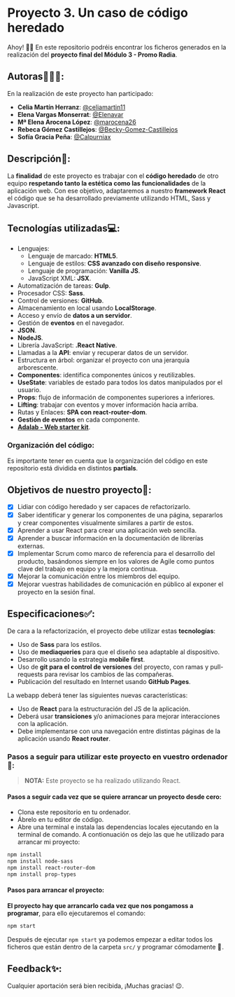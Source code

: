 # Proyecto 3. Un caso de código heredado

Ahoy! 👋🏼 En este repositorio podréis encontrar los ficheros generados en la realización del **proyecto final del Módulo 3 - Promo Radia**.

## Autoras👩🏻‍💻:
En la realización de este proyecto han participado: 

- **Celia Martín Herranz**: [@celiamartin11](https://github.com/celiamartin11)
- **Elena Vargas Monserrat**: [@Elenavar](https://github.com/Elenavar)
- **Mª Elena Arocena López**: [@marocena26](https://github.com/marocena26)
- **Rebeca Gómez Castillejos**: [@Becky-Gomez-Castillejos](https://github.com/Becky-Gomez-Castillejos)
- **Sofía Gracia Peña**: [@Calpurniax](https://github.com/Calpurniax)

## Descripción:page_facing_up::

La **finalidad** de este proyecto es trabajar con el **código heredado** de otro equipo **respetando tanto la estética como las funcionalidades** de la aplicación web. Con ese objetivo, adaptaremos a nuestro **framework React** el código que se ha desarrollado previamente utilizando HTML, Sass y Javascript. 

## Tecnologías utilizadas💻:

- Lenguajes: 
    - Lenguaje de marcado: **HTML5**.
    - Lenguaje de estilos: **CSS avanzado con diseño responsive**.
    - Lenguaje de programación: **Vanilla JS**.
    - JavaScript XML: **JSX**.
- Automatización de tareas: **Gulp**.
- Procesador CSS: **Sass**.
- Control de versiones: **GitHub**.
- Almacenamiento en local usando **LocalStorage**.
- Acceso y envío de **datos a un servidor**.
- Gestión de **eventos** en el navegador.
- **JSON**.
- **NodeJS**.
- Librería JavaScript: **.React Native**.
- Llamadas a la **API**: enviar y recuperar datos de un servidor.
- Estructura en árbol: organizar el proyecto con una jerarquía arborescente.
- **Componentes**: identifica componentes únicos y reutilizables.
- **UseState**: variables de estado para todos los datos manipulados por el usuario.
- **Props**: flujo de información de componentes superiores a inferiores.
- **Lifting**: trabajar con eventos y mover información hacia arriba.
- Rutas y Enlaces: **SPA con react-router-dom**.
- **Gestión de eventos** en cada componente.
- **[Adalab - Web starter kit](https://github.com/Adalab/Adalab-web-starter-kit)**.

### Organización del código:

Es importante tener en cuenta que la organización del código en este repositorio está dividida en distintos **partials**. 

## Objetivos de nuestro proyecto🎯: 

- [x] Lidiar con código heredado y ser capaces de refactorizarlo.
- [x] Saber identificar y generar los componentes de una página, separarlos y crear componentes visualmente similares a partir de estos.
- [x] Aprender a usar React para crear una aplicación web sencilla.
- [x] Aprender a buscar información en la documentación de librerías externas.
- [x] Implementar Scrum como marco de referencia para el desarrollo del producto, basándonos siempre en los valores de Agile como puntos clave del trabajo en equipo y la mejora continua.
- [x] Mejorar la comunicación entre los miembros del equipo.
- [x] Mejorar vuestras habilidades de comunicación en público al exponer el proyecto en la sesión final.

## Especificaciones✅:

De cara a la refactorización, el proyecto debe utilizar estas **tecnologías**:
- Uso de **Sass** para los estilos.
- Uso de **mediaqueries** para que el diseño sea adaptable al dispositivo.
- Desarrollo usando la estrategia **mobile first**.
- Uso de **git para el control de versiones** del proyecto, con ramas y pull-requests para revisar los cambios de las compañeras.
- Publicación del resultado en Internet usando **GitHub Pages**.

La webapp deberá tener las siguientes nuevas características:
- Uso de **React** para la estructuración del JS de la aplicación.
- Deberá usar **transiciones** y/o animaciones para mejorar interacciones con la aplicación.
- Debe implementarse con una navegación entre distintas páginas de la aplicación usando **React router**.

### Pasos a seguir para utilizar este proyecto en vuestro ordenador💾:

> **NOTA:** Este proyecto se ha realizado utilizando React.

#### Pasos a seguir cada vez que se quiere arrancar un proyecto desde cero:

- Clona este repositorio en tu ordenador.
- Ábrelo en tu editor de código.
- Abre una terminal e instala las dependencias locales ejecutando en la terminal de comando. A contionuación os dejo las que he utilizado para arrancar mi proyecto:

```bash
npm install 
npm install node-sass
npm install react-router-dom
npm install prop-types
```

#### Pasos para arrancar el proyecto:

**El proyecto hay que arrancarlo cada vez que nos pongamoss a programar**, para ello ejecutaremos el comando:

```bash
npm start
```

Después de ejecutar `npm start` ya podemos empezar a editar todos los ficheros que están dentro de la carpeta `src/` y programar cómodamente 💫 .


## Feedback✨:

Cualquier aportación será bien recibida, ¡Muchas gracias! 😉.
